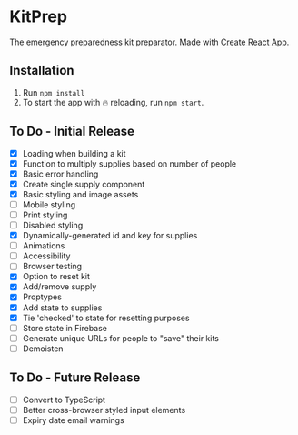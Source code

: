 # KitPrep
The emergency preparedness kit preparator. Made with [Create React App](https://github.com/facebook/create-react-app).

## Installation
1. Run `npm install`
2. To start the app with :fire: reloading, run `npm start`.

## To Do - Initial Release
- [X] Loading when building a kit
- [X] Function to multiply supplies based on number of people
- [X] Basic error handling
- [X] Create single supply component
- [X] Basic styling and image assets
- [ ] Mobile styling
- [ ] Print styling
- [ ] Disabled styling
- [X] Dynamically-generated id and key for supplies
- [ ] Animations
- [ ] Accessibility
- [ ] Browser testing
- [X] Option to reset kit
- [X] Add/remove supply
- [X] Proptypes
- [X] Add state to supplies
- [X] Tie 'checked' to state for resetting purposes
- [ ] Store state in Firebase
- [ ] Generate unique URLs for people to "save" their kits
- [ ] Demoisten

## To Do - Future Release
- [ ] Convert to TypeScript
- [ ] Better cross-browser styled input elements
- [ ] Expiry date email warnings